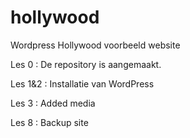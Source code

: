 # hollywood
Wordpress Hollywood voorbeeld website

Les 0 : De repository is aangemaakt.

Les 1&2 : Installatie van WordPress

Les 3 : Added media

Les 8 : Backup site